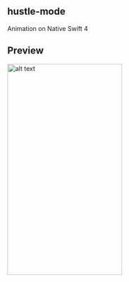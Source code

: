 ## hustle-mode
Animation on Native Swift 4 

## Preview
<img src="./preview/pixel-city.gif" alt="alt text" width="260px" height="480px">
